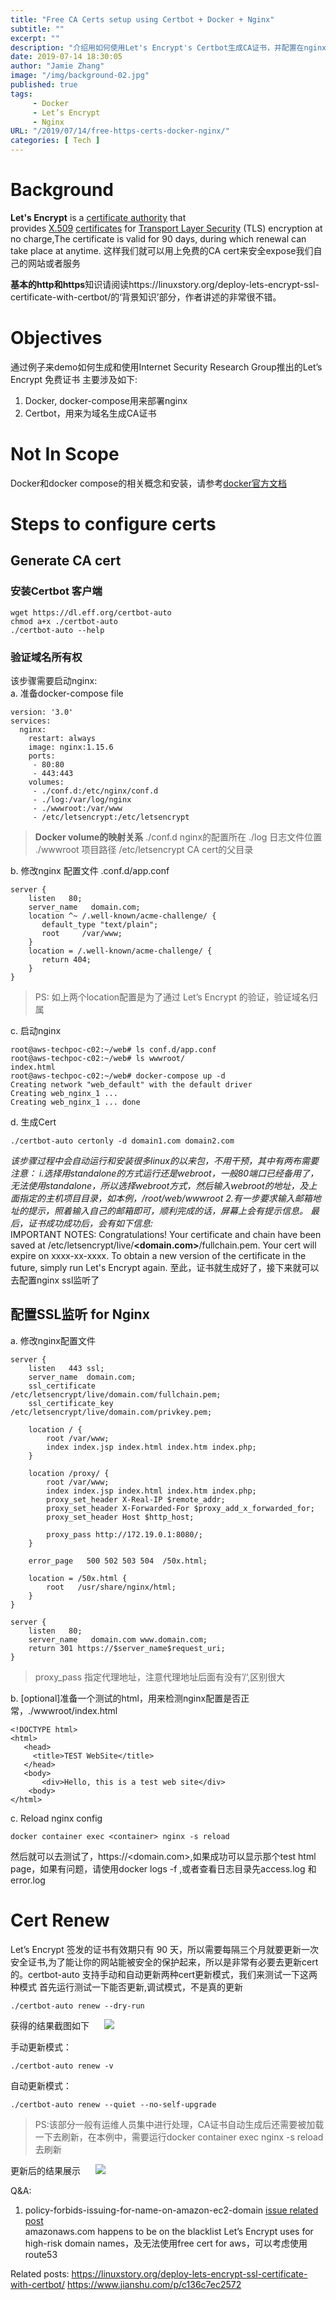 ```yaml
---
title: "Free CA Certs setup using Certbot + Docker + Nginx"
subtitle: ""
excerpt: ""
description: "介绍用如何使用Let's Encrypt's Certbot生成CA证书，并配置在nginx中保护站点"
date: 2019-07-14 18:30:05
author: "Jamie Zhang"
image: "/img/background-02.jpg"
published: true
tags:
     - Docker
     - Let’s Encrypt
     - Nginx
URL: "/2019/07/14/free-https-certs-docker-nginx/"
categories: [ Tech ]
---
```

# Background
**Let's Encrypt** is a [certificate authority](https://en.wikipedia.org/wiki/Certificate_authority "Certificate authority") that provides [X.509](https://en.wikipedia.org/wiki/X.509 "X.509") [certificates](https://en.wikipedia.org/wiki/Public_key_certificate "Public key certificate") for [Transport Layer Security](https://en.wikipedia.org/wiki/Transport_Layer_Security "Transport Layer Security") (TLS) encryption at no charge,The certificate is valid for 90 days, during which renewal can take place at anytime.
这样我们就可以用上免费的CA cert来安全expose我们自己的网站或者服务

**基本的http和https**知识请阅读https://linuxstory.org/deploy-lets-encrypt-ssl-certificate-with-certbot/的‘背景知识’部分，作者讲述的非常很不错。
# Objectives
通过例子来demo如何生成和使用Internet Security Research Group推出的Let’s Encrypt 免费证书
主要涉及如下:  
1.  Docker, docker-compose用来部署nginx  
2.  Certbot，用来为域名生成CA证书

# Not In Scope
Docker和docker compose的相关概念和安装，请参考[docker官方文档](https://docs.docker.com/install/linux/docker-ce/ubuntu/)

# Steps to configure certs
## Generate CA cert
### 安装Certbot 客户端
```
wget https://dl.eff.org/certbot-auto
chmod a+x ./certbot-auto
./certbot-auto --help
```
### 验证域名所有权
   该步骤需要启动nginx:  
a. 准备docker-compose file
```
version: '3.0'
services:
  nginx:
    restart: always
    image: nginx:1.15.6
    ports:
     - 80:80
     - 443:443
    volumes:
     - ./conf.d:/etc/nginx/conf.d
     - ./log:/var/log/nginx
     - ./wwwroot:/var/www
     - /etc/letsencrypt:/etc/letsencrypt
```
>  **Docker volume的映射关系**
./conf.d nginx的配置所在
./log 日志文件位置
./wwwroot 项目路径
/etc/letsencrypt CA cert的父目录

b. 修改nginx 配置文件 .conf.d/app.conf
```
server {
    listen   80;
    server_name   domain.com;
    location ^~ /.well-known/acme-challenge/ {
       default_type "text/plain";
       root     /var/www;
    }
    location = /.well-known/acme-challenge/ {
       return 404;
    }
}
```
> PS:
如上两个location配置是为了通过 Let’s Encrypt 的验证，验证域名归属

c. 启动nginx
```
root@aws-techpoc-c02:~/web# ls conf.d/app.conf
root@aws-techpoc-c02:~/web# ls wwwroot/
index.html
root@aws-techpoc-c02:~/web# docker-compose up -d
Creating network "web_default" with the default driver
Creating web_nginx_1 ...
Creating web_nginx_1 ... done
```
d. 生成Cert
```
./certbot-auto certonly -d domain1.com domain2.com
```
*该步骤过程中会自动运行和安装很多linux的以来包，不用干预，其中有两布需要注意：
i.选择用standalone的方式运行还是webroot，一般80端口已经备用了，无法使用standalone，所以选择webroot方式，然后输入webroot的地址，及上面指定的主机项目目录，如本例，/root/web/wwwroot
2.有一步要求输入邮箱地址的提示，照着输入自己的邮箱即可，顺利完成的话，屏幕上会有提示信息。
最后，证书成功成功后，会有如下信息:*  
IMPORTANT NOTES:
 Congratulations! Your certificate and chain have been saved at
   /etc/letsencrypt/live/**<domain.com>**/fullchain.pem. Your cert
   will expire on xxxx-xx-xxxx. To obtain a new version of the
   certificate in the future, simply run Let's Encrypt again.
至此，证书就生成好了，接下来就可以去配置nginx ssl监听了

## 配置SSL监听 for Nginx
a. 修改nginx配置文件
```
server {
    listen   443 ssl;
    server_name  domain.com;
    ssl_certificate        /etc/letsencrypt/live/domain.com/fullchain.pem;
    ssl_certificate_key    /etc/letsencrypt/live/domain.com/privkey.pem;

    location / {
        root /var/www;
        index index.jsp index.html index.htm index.php;
    }

    location /proxy/ {
        root /var/www;
        index index.jsp index.html index.htm index.php;
        proxy_set_header X-Real-IP $remote_addr;
        proxy_set_header X-Forwarded-For $proxy_add_x_forwarded_for;
        proxy_set_header Host $http_host;

        proxy_pass http://172.19.0.1:8080/;
    }

    error_page   500 502 503 504  /50x.html;

    location = /50x.html {
        root   /usr/share/nginx/html;
    }
}

server {
    listen   80;
    server_name   domain.com www.domain.com;
    return 301 https://$server_name$request_uri;            
}
```
> proxy_pass 指定代理地址，注意代理地址后面有没有’/‘,区别很大

b. [optional]准备一个测试的html，用来检测nginx配置是否正常，./wwwroot/index.html
```
<!DOCTYPE html>
<html>
   <head>
     <title>TEST WebSite</title>
   </head>    
   <body>
       <div>Hello, this is a test web site</div>
    <body>
</html>
```
c. Reload nginx config
```
docker container exec <container> nginx -s reload
```
然后就可以去测试了，https://<domain.com>,如果成功可以显示那个test html page，如果有问题，请使用docker logs -f <container>,或者查看日志目录先access.log 和 error.log

# Cert Renew
Let’s Encrypt 签发的证书有效期只有 90 天，所以需要每隔三个月就要更新一次安全证书,为了能让你的网站能被安全的保护起来，所以是非常有必要去更新cert的。certbot-auto 支持手动和自动更新两种cert更新模式，我们来测试一下这两种模式
首先运行测试一下能否更新,调试模式，不是真的更新
```
./certbot-auto renew --dry-run
```
获得的结果截图如下
<img src="/img/2019-07-14-free-https-certs-docker-nginx/20190714194434.png" style="margin-left:20px" />

手动更新模式：
```
./certbot-auto renew -v
```
自动更新模式：
```
./certbot-auto renew --quiet --no-self-upgrade
```
> PS:该部分一般有运维人员集中进行处理，CA证书自动生成后还需要被加载一下去刷新，在本例中，需要运行docker container exec <container> nginx -s reload 去刷新

更新后的结果展示
<img src="/img/2019-07-14-free-https-certs-docker-nginx/20190714195417.png" style="margin-left:20px" />

Q&A:
1. policy-forbids-issuing-for-name-on-amazon-ec2-domain
[issue related post](https://community.letsencrypt.org/t/policy-forbids-issuing-for-name-on-amazon-ec2-domain/12692/3)  
amazonaws.com happens to be on the blacklist Let’s Encrypt uses for high-risk domain names，及无法使用free cert for aws，可以考虑使用route53

Related posts:
https://linuxstory.org/deploy-lets-encrypt-ssl-certificate-with-certbot/
https://www.jianshu.com/p/c136c7ec2572